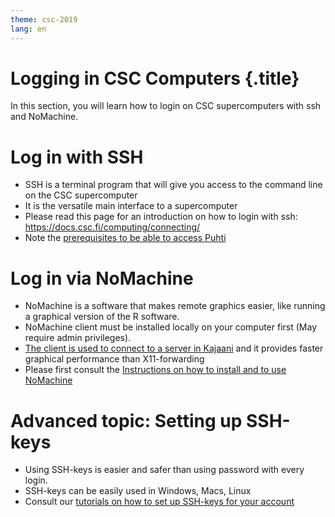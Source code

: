 ```yaml
---
theme: csc-2019
lang: en
---
```


# Logging in CSC Computers {.title}

In this section, you will learn how to login on CSC supercomputers with ssh and NoMachine.

# Log in with SSH

- SSH is a terminal program that will give you access to the command line on the CSC supercomputer
- It is the versatile main interface to a supercomputer
- Please read this page for an introduction on how to login with ssh: https://docs.csc.fi/computing/connecting/
- Note the [prerequisites to be able to access Puhti](https://docs.csc.fi/support/faq/how-to-get-puhti-access/)

# Log in via NoMachine

- NoMachine is a software that makes remote graphics easier, like running a graphical version of the R software.
- NoMachine client must be installed locally on your computer first (May require admin privileges).
- [The client is used to connect to a server in Kajaani](https://docs.csc.fi/apps/nomachine/) and it provides faster graphical performance than X11-forwarding
- Please first consult the [Instructions on how to install and to use NoMachine](https://docs.csc.fi/support/tutorials/nomachine-usage/)

# Advanced topic: Setting up SSH-keys

- Using SSH-keys is easier and safer than using password with every login.
- SSH-keys can be easily used in Windows, Macs, Linux
- Consult our [tutorials on how to set up SSH-keys for your account](https://docs.csc.fi/computing/connecting/#setting-up-ssh-keys)

